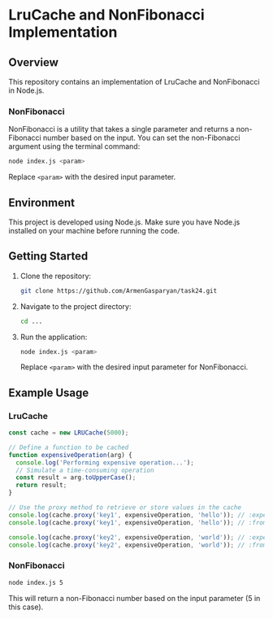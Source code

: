 # LruCache and NonFibonacci Implementation

## Overview

This repository contains an implementation of LruCache and NonFibonacci in Node.js.

### NonFibonacci

NonFibonacci is a utility that takes a single parameter and returns a non-Fibonacci number based on the input. You can set the non-Fibonacci argument using the terminal command:

```bash
node index.js <param>
```

Replace `<param>` with the desired input parameter.

## Environment

This project is developed using Node.js. Make sure you have Node.js installed on your machine before running the code.

## Getting Started

1. Clone the repository:

   ```bash
   git clone https://github.com/ArmenGasparyan/task24.git
   ```

2. Navigate to the project directory:

   ```bash
   cd ...
   ```

3. Run the application:

   ```bash
   node index.js <param>
   ```

   Replace `<param>` with the desired input parameter for NonFibonacci.

## Example Usage

### LruCache

```javascript
const cache = new LRUCache(5000);

// Define a function to be cached
function expensiveOperation(arg) {
  console.log('Performing expensive operation...');
  // Simulate a time-consuming operation
  const result = arg.toUpperCase();
  return result;
}

// Use the proxy method to retrieve or store values in the cache
console.log(cache.proxy('key1', expensiveOperation, 'hello')); // :expensive operation-Output: HELLO
console.log(cache.proxy('key1', expensiveOperation, 'hello')); // :from cache

console.log(cache.proxy('key2', expensiveOperation, 'world')); // :expensive operation-Output: WORLD
console.log(cache.proxy('key2', expensiveOperation, 'world')); // :from cache Output: WORLD (Retrieved from cache)

```

### NonFibonacci

```bash
node index.js 5
```

This will return a non-Fibonacci number based on the input parameter (5 in this case).